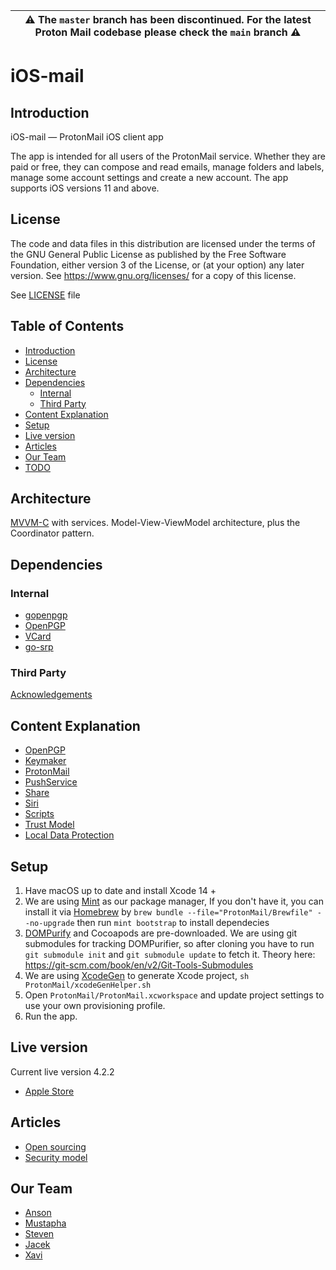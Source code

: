 | ⚠️ The `master` branch has been discontinued. For the latest Proton Mail codebase please check the `main` branch ⚠️ |
| --- |

# iOS-mail

## Introduction

iOS-mail — ProtonMail iOS client app

The app is intended for all users of the ProtonMail service. Whether they are paid or free, they can compose and read emails, manage folders and labels, manage some account settings and create a new account. The app supports iOS versions 11 and above.

## License

The code and data files in this distribution are licensed under the terms of the GNU General Public License as published by the Free Software Foundation, either version 3 of the License, or (at your option) any later version. See <https://www.gnu.org/licenses/> for a copy of this license.

See [LICENSE](LICENSE) file

## Table of Contents

<!-- TOC depthFrom:3 -->
- [Introduction](#Introduction)
- [License](#License)
- [Architecture](#Architecture)
- [Dependencies](#Dependencies)
    - [Internal](#Internal)
    - [Third Party](#Third-Party)
- [Content Explanation](#Content-Explanation)
- [Setup](#setup)
- [Live version](#live-version)
- [Articles](#Articles)
- [Our Team](#our-team)
- [TODO](#todo)
<!-- /TOC -->

## Architecture

[MVVM-C](mvvmc.png) with services. Model-View-ViewModel architecture, plus the Coordinator pattern.

## Dependencies

### Internal

- [gopenpgp](https://github.com/ProtonMail/gopenpgp)
- [OpenPGP](https://github.com/ProtonMail/cpp-openpgp)
- [VCard](https://github.com/ProtonMail/cpp-openpgp)
- [go-srp](https://github.com/ProtonMail/go-srp)

### Third Party

[Acknowledgements](Acknowledgements.md)

## Content Explanation

<!-- TOC depthFrom:3 -->
- [OpenPGP](OpenPGP/README.md)
- [Keymaker](ProtonMail/Keymaker/README.md)
- [ProtonMail](ProtonMail/ProtonMail/README.md)
- [PushService](ProtonMail/PushService/README.md)
- [Share](ProtonMail/Share/README.md)
- [Siri](ProtonMail/Siri/README.md)
- [Scripts](Scripts/README.md)
- [Trust Model](ProtonMail/README.md#Trust-Model)
- [Local Data Protection](ProtonMail/README.md#Local-Data)
<!-- /TOC -->

## Setup

1. Have macOS up to date and install Xcode 14 +
2. We are using [Mint](https://github.com/yonaskolb/mint) as our package manager, If you don't have it, you can install it via [Homebrew](https://brew.sh/) by `brew bundle --file="ProtonMail/Brewfile" --no-upgrade` then run `mint bootstrap` to install dependecies
3. [DOMPurify](https://github.com/cure53/DOMPurify) and Cocoapods are pre-downloaded. We are using git submodules for tracking DOMPurifier, so after cloning you have to run `git submodule init` and `git submodule update` to fetch it. Theory here: https://git-scm.com/book/en/v2/Git-Tools-Submodules
4. We are using [XcodeGen](https://github.com/yonaskolb/XcodeGen) to generate Xcode project, `sh ProtonMail/xcodeGenHelper.sh`
5. Open `ProtonMail/ProtonMail.xcworkspace` and update project settings to use your own provisioning profile.
6. Run the app.

## Live version

Current live version 4.2.2

- [Apple Store](https://apps.apple.com/app/protonmail-encrypted-email/id979659905)

## Articles

- [Open sourcing](https://proton.me/blog/ios-open-source)
- [Security model](https://proton.me/blog/ios-security-model)

## Our Team

- [Anson](https://github.com/xxi511)
- [Mustapha](https://github.com/justarandomdev)
- [Steven](https://github.com/Linquas)
- [Jacek](https://github.com/jacekkra)
- [Xavi](https://github.com/xavigil)

